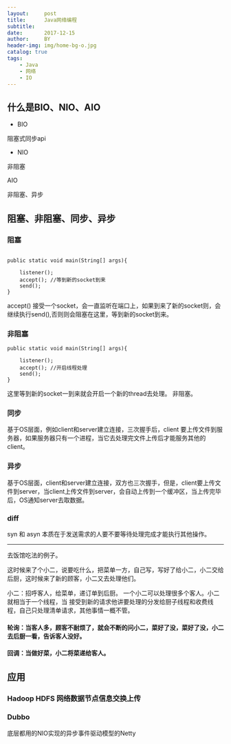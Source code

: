 ```yaml
---
layout:     post
title:      Java网络编程
subtitle:   
date:       2017-12-15
author:     BY
header-img: img/home-bg-o.jpg
catalog: true
tags:
    - Java
    - 网络
    - IO
---
```


## 什么是BIO、NIO、AIO

- BIO

阻塞式同步api

- NIO

非阻塞

AIO

非阻塞、异步

## 阻塞、非阻塞、同步、异步

### 阻塞


```

public static void main(String[] args){
    
    listener();
    accept(); //等到新的socket到来
    send();
}
```

accept() 接受一个socket，会一直监听在端口上，如果到来了新的socket则，会继续执行send(),否则则会阻塞在这里，等到新的socket到来。

### 非阻塞

```
public static void main(String[] args){
    
    listener();
    accept(); //开启线程处理
    send();
}
```

这里等到新的socket一到来就会开启一个新的thread去处理。
非阻塞。

### 同步

基于OS层面，例如client和server建立连接，三次握手后，client 要上传文件到服务器，如果服务器只有一个进程，当它去处理完文件上传后才能服务其他的client。

### 异步

基于OS层面，client和server建立连接，双方也三次握手，但是，client要上传文件到server，当client上传文件到server，会自动上传到一个缓冲区，当上传完毕后，OS通知server去取数据。

### diff

syn 和 asyn 本质在于发送需求的人要不要等待处理完成才能执行其他操作。

----
去饭馆吃法的例子。

这时候来了个小二，说要吃什么，把菜单一方，自己写，写好了给小二，小二交给后厨，这时候来了新的顾客，小二又去处理他们。

小二：招呼客人，给菜单，递订单到后厨。
一个小二可以处理很多个客人。小二就相当于一个线程，当 接受到新的请求他讲要处理的分发给厨子线程和收费线程，自己只处理清单请求，其他事情一概不管。

#### 轮询：当客人多，顾客不耐烦了，就会不断的问小二，菜好了没，菜好了没，小二去后厨一看，告诉客人没好。

#### 回调：当做好菜，小二将菜递给客人。

## 应用

### Hadoop HDFS 网络数据节点信息交换上传

### Dubbo 

底层都用的NIO实现的异步事件驱动模型的Netty